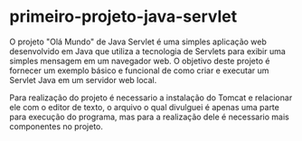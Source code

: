 # primeiro-projeto-java-servlet
O projeto "Olá Mundo" de Java Servlet é uma simples aplicação web desenvolvido em Java que utiliza a tecnologia de Servlets para exibir uma simples mensagem em um navegador web. O objetivo deste projeto é fornecer um exemplo básico e funcional de como criar e executar um Servlet Java em um servidor web local.

Para realização do projeto é necessario a instalação do Tomcat e relacionar ele com o editor de texto, o arquivo o qual divulguei é apenas uma parte para execução do programa, mas para a realização dele é necessario mais componentes no projeto.



